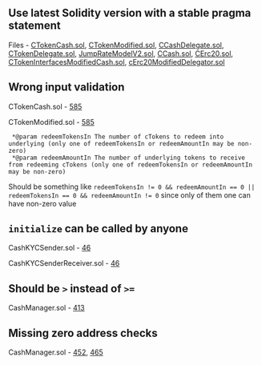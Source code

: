 ## Use latest Solidity version with a stable pragma statement
Files - [CTokenCash.sol](https://github.com/code-423n4/2023-01-ondo/blob/main/contracts/lending/tokens/cCash/CTokenCash.sol), [CTokenModified.sol](https://github.com/code-423n4/2023-01-ondo/blob/main/contracts/lending/tokens/cToken/CTokenModified.sol), [CCashDelegate.sol](https://github.com/code-423n4/2023-01-ondo/blob/main/contracts/lending/tokens/cCash/CCashDelegate.sol), [CTokenDelegate.sol](https://github.com/code-423n4/2023-01-ondo/blob/main/contracts/lending/tokens/cToken/CTokenDelegate.sol), [JumpRateModelV2.sol](https://github.com/code-423n4/2023-01-ondo/blob/main/contracts/lending/JumpRateModelV2.sol), [CCash.sol](https://github.com/code-423n4/2023-01-ondo/blob/main/contracts/lending/tokens/cCash/CCash.sol), [CErc20.sol](https://github.com/code-423n4/2023-01-ondo/blob/main/contracts/lending/tokens/cToken/CErc20.sol), [CTokenInterfacesModifiedCash.sol](https://github.com/code-423n4/2023-01-ondo/blob/main/contracts/lending/tokens/cCash/CTokenInterfacesModifiedCash.sol), [cErc20ModifiedDelegator.sol](https://github.com/code-423n4/2023-01-ondo/blob/main/contracts/lending/tokens/cErc20ModifiedDelegator.sol)

## Wrong input validation
CTokenCash.sol - [585](https://github.com/code-423n4/2023-01-ondo/blob/main/contracts/lending/tokens/cCash/CTokenCash.sol#L585)

CTokenModified.sol - [585](https://github.com/code-423n4/2023-01-ondo/blob/main/contracts/lending/tokens/cToken/CTokenModified.sol#L585)

```
 *@param redeemTokensIn The number of cTokens to redeem into underlying (only one of redeemTokensIn or redeemAmountIn may be non-zero)
 *@param redeemAmountIn The number of underlying tokens to receive from redeeming cTokens (only one of redeemTokensIn or redeemAmountIn may be non-zero)
```
Should be something like `redeemTokensIn != 0 && redeemAmountIn == 0 || redeemTokensIn == 0 && redeemAmountIn != 0` since only of them one can have non-zero value

## `initialize` can be called by anyone
CashKYCSender.sol  - [46](https://github.com/code-423n4/2023-01-ondo/blob/main/contracts/cash/token/CashKYCSender.sol#L46)

CashKYCSenderReceiver.sol - [46](https://github.com/code-423n4/2023-01-ondo/blob/main/contracts/cash/token/CashKYCSenderReceiver.sol#L46)

## Should be `>` instead of `>=`
CashManager.sol - [413](https://github.com/code-423n4/2023-01-ondo/blob/main/contracts/cash/CashManager.sol#L413)

## Missing zero address checks
CashManager.sol - [452](https://github.com/code-423n4/2023-01-ondo/blob/main/contracts/cash/CashManager.sol#L452), [465](https://github.com/code-423n4/2023-01-ondo/blob/main/contracts/cash/CashManager.sol#L465)